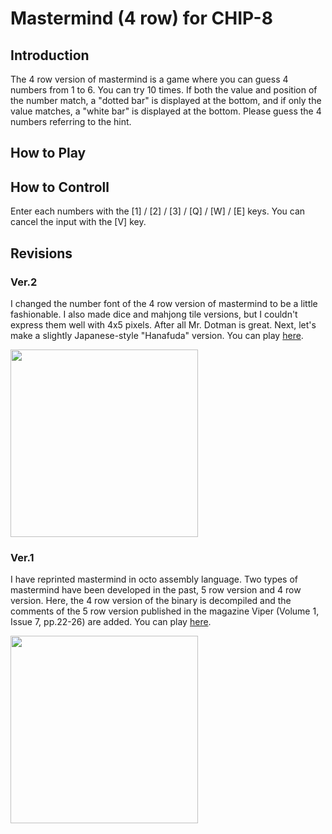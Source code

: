 # Mastermind (4 row) for CHIP-8

## Introduction

The 4 row version of mastermind is a game where you can guess 4 numbers from 1 to 6. 
You can try 10 times. 
If both the value and position of the number match, a "dotted bar" is displayed at the bottom, 
and if only the value matches, a "white bar" is displayed at the bottom. 
Please guess the 4 numbers referring to the hint.

## How to Play

## How to Controll

Enter each numbers with the [1] / [2] / [3] / [Q] / [W] / [E] keys. 
You can cancel the input with the [V] key. 

## Revisions

### Ver.2

I changed the number font of the 4 row version of mastermind to be a little fashionable. 
I also made dice and mahjong tile versions, but I couldn't express them well with 4x5 pixels. 
After all Mr. Dotman is great. 
Next, let's make a slightly Japanese-style "Hanafuda" version.
You can play [here](https://johnearnest.github.io/Octo/index.html?key=pBwOheiC).

<img src="https://github.com/jay-kumogata/Nostalgia/raw/main/octo/screenshots/mastermind113.png" width="300">

### Ver.1

I have reprinted mastermind in octo assembly language. 
Two types of mastermind have been developed in the past, 5 row version and 4 row version. 
Here, the 4 row version of the binary is decompiled 
and the comments of the 5 row version published in the magazine Viper (Volume 1, Issue 7, pp.22-26) are added.
You can play [here](https://johnearnest.github.io/Octo/index.html?key=ZcpKkcEl).

<img src="https://github.com/jay-kumogata/Nostalgia/raw/main/octo/screenshots/mastermind103.png" width="300">
